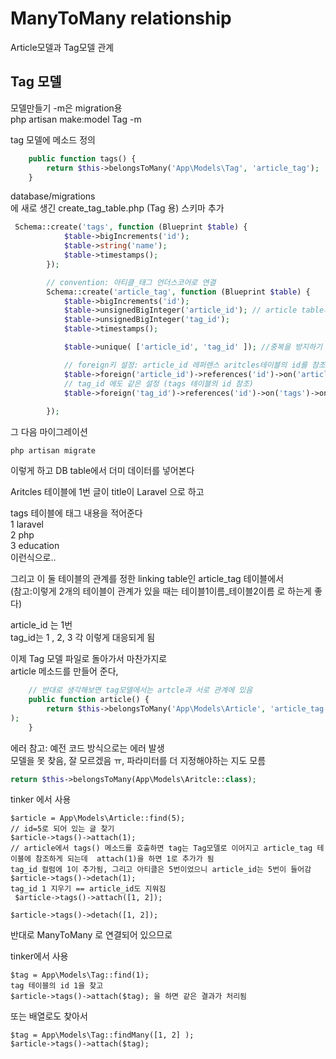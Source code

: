 # ManyToMany relationship
Article모델과 Tag모델 관계

## Tag 모델
모델만들기 -m은 migration용  
php artisan make:model Tag -m

tag 모델에 메소드 정의
```php
    public function tags() {
        return $this->belongsToMany('App\Models\Tag', 'article_tag');
    }
```

database/migrations   
에 새로 생긴 create_tag_table.php (Tag 용)
스키마 추가

```php
 Schema::create('tags', function (Blueprint $table) {
            $table->bigIncrements('id');
            $table->string('name');
            $table->timestamps();
        });

        // convention: 아티클_태그 언더스코어로 연결
        Schema::create('article_tag', function (Blueprint $table) {
            $table->bigIncrements('id');
            $table->unsignedBigInteger('article_id'); // article table과 연결
            $table->unsignedBigInteger('tag_id');
            $table->timestamps();

            $table->unique( ['article_id', 'tag_id' ]); //중복을 방지하기 위해서 unique

            // foreign키 설정: article_id 레퍼렌스 aritcles테이블의 id를 참조 id가 지워지면 여기도 article_id 지워지게 설정
            $table->foreign('article_id')->references('id')->on('articles')->onDelete('cascade');
            // tag_id 에도 같은 설정 (tags 테이블의 id 참조)
            $table->foreign('tag_id')->references('id')->on('tags')->onDelete('cascade');
            
        });
```
그 다음 마이그레이션
```
php artisan migrate
```

이렇게 하고 DB table에서 더미 데이터를 넣어본다

Aritcles 테이블에 1번 글이 title이 Laravel 으로 하고

tags 테이블에 태그 내용을 적어준다  
1 laravel  
2 php  
3 education  
이런식으로..

그리고 이 둘 테이블의 관계를 정한 linking table인 article_tag 테이블에서  
(참고:이렇게 2개의 테이블이 관계가 있을 때는 테이블1이름_테이블2이름 로 하는게 좋다)

article_id 는 1번  
tag_id는 1 , 2, 3 각 이렇게 대응되게 됨


이제 Tag 모델 파일로 돌아가서 마찬가지로   
article 메소드를 만들어 준다, 
```php
    // 반대로 생각해보면 tag모델에서는 artcle과 서로 관계에 있음
    public function article() {
        return $this->belongsToMany('App\Models\Article', 'article_tag'
);
    }
```
에러 참고: 예전 코드 방식으로는 에러 발생    
모델을 못 찾음, 잘 모르겠음 ㅠ, 파라미터를 더 지정해야하는 지도 모름
```php
return $this->belongsToMany(App\Models\Aritcle::class);
```




tinker 에서 사용
```
$article = App\Models\Article::find(5);
// id=5로 되어 있는 글 찾기
$article->tags()->attach(1);
// article에서 tags() 메소드를 호출하면 tag는 Tag모델로 이어지고 article_tag 테이블에 참조하게 되는데  attach(1)을 하면 1로 추가가 됨
tag_id 컬럼에 1이 추가됨, 그리고 아티클은 5번이었으니 article_id는 5번이 들어감
$article->tags()->detach(1);
tag_id 1 지우기 == article_id도 지워짐
 $article->tags()->attach([1, 2]);

$article->tags()->detach([1, 2]);
```

반대로 ManyToMany 로 연결되어 있으므로 

tinker에서 사용
```
$tag = App\Models\Tag::find(1);
tag 테이블의 id 1을 찾고 
$article->tags()->attach($tag); 을 하면 같은 결과가 처리됨
```

또는  배열로도 찾아서
```
$tag = App\Models\Tag::findMany([1, 2] );
$article->tags()->attach($tag);
```


